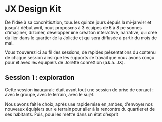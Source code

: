 # JX Design Kit


De l'idée à sa concrétisation, tous les quinze jours depuis la mi-janvier et jusqu'à début avril, nous proposons à 3 équipes de 6 à 8 personnes d'imaginer, dizaïner, développer une création interactive, narrative, qui créé du lien dans le quartier de la Joliette et qui sera diffusée à partir du mois de mai. 

Vous trouverez ici au fil des sessions, de rapides présentations du contenu de chaque session ainsi que les supports de travail que nous avons conçu pour et avec les équipiers de Joliette conneXion (a.k.a. JX). 

## Session 1 : exploration

Cette session inaugurale était avant tout une session de prise de contact : avec le groupe, avec le terrain, avec le sujet. 

Nous avons fait le choix, après une rapide mise en jambes, d'envoyer nos nouveaux équipiers sur le terrain pour aller à la rencontre du quartier et de ses habitants. Puis, pour les mettre dans un état d'esprit
